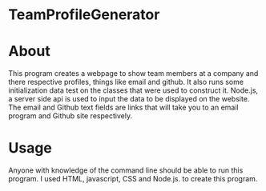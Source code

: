 # TeamProfileGenerator

# About
This program creates a webpage to show team members at a company and there respective profiles, things like email and github.
It also runs some initialization data test on the classes that were used to construct it.  Node.js, a server side api is used to
input the data to be displayed on the website. The email and Github text fields are links that will take you to an email program 
and Github site respectively.

# Usage
Anyone with knowledge of the command line should be able to run this program.
I  used HTML, javascript, CSS and Node.js. to create this program.

